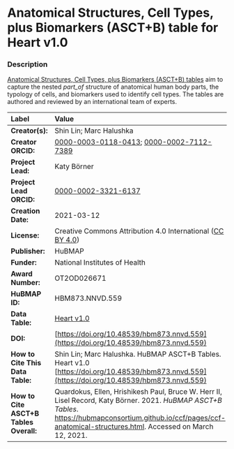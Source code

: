 # Anatomical Structures, Cell Types, plus Biomarkers (ASCT+B) table for Heart v1.0

### Description
[Anatomical Structures, Cell Types, plus Biomarkers (ASCT+B) tables](https://hubmapconsortium.github.io/ccf/pages/ccf-anatomical-structures.html) aim to capture the nested *part_of* structure of anatomical human body parts, the typology of cells, and biomarkers used to identify cell types. The tables are authored and reviewed by an international team of experts.

| Label | Value |
| :------------- |:-------------|
| **Creator(s):** | Shin Lin; Marc Halushka |
| **Creator ORCID:** | [0000-0003-0118-0413](https://orcid.org/0000-0003-0118-0413); [0000-0002-7112-7389](https://orcid.org/0000-0002-7112-7389) |
| **Project Lead:** | Katy B&ouml;rner |
| **Project Lead ORCID:** | [0000-0002-3321-6137](https://orcid.org/0000-0002-3321-6137) |
| **Creation Date:** | 2021-03-12 |
| **License:** | Creative Commons Attribution 4.0 International ([CC BY 4.0](https://creativecommons.org/licenses/by/4.0/)) |
| **Publisher:** | HuBMAP |
| **Funder:** | National Institutes of Health |
| **Award Number:** | OT2OD026671 |
| **HuBMAP ID:** | HBM873.NNVD.559 |
| **Data Table:** | [Heart v1.0](https://hubmapconsortium.github.io/ccf-releases/v1.0/asct-b/ASCT-B_VH_Heart.csv) |
| **DOI:** | [https://doi.org/10.48539/hbm873.nnvd.559](https://doi.org/10.48539/hbm873.nnvd.559) |
| **How to Cite This Data Table:** | Shin Lin; Marc Halushka. HuBMAP ASCT+B Tables. Heart v1.0 [https://doi.org/10.48539/hbm873.nnvd.559](https://doi.org/10.48539/hbm873.nnvd.559) |
| **How to Cite ASCT+B Tables Overall:** | Quardokus, Ellen, Hrishikesh Paul, Bruce W. Herr II, Lisel Record, Katy B&ouml;rner. 2021. *HuBMAP ASCT+B Tables*. https://hubmapconsortium.github.io/ccf/pages/ccf-anatomical-structures.html. Accessed on March 12, 2021. |